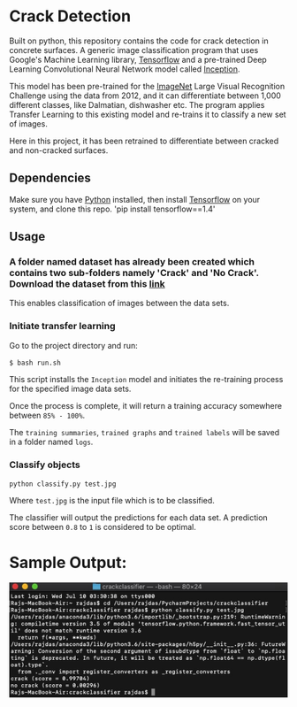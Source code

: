 # Crack Detection  
Built on python, this repository contains the code for crack detection in concrete surfaces. 
A generic image classification program that uses Google's Machine Learning library, [Tensorflow](https://www.tensorflow.org/) and a pre-trained Deep Learning Convolutional Neural Network model called [Inception](https://research.googleblog.com/2016/03/train-your-own-image-classifier-with.html).

This model has been pre-trained for the [ImageNet](http://image-net.org/) Large Visual Recognition Challenge using the data from 2012, and it can differentiate between 1,000 different classes, like Dalmatian, dishwasher etc.
The program applies Transfer Learning to this existing model and re-trains it to classify a new set of images.

Here in this project, it has been retrained to differentiate between cracked and non-cracked surfaces.

## Dependencies
Make sure you have [Python](https://www.python.org/) installed, 
then install [Tensorflow](https://www.tensorflow.org/install/) on your system, and clone this repo.
'pip install tensorflow==1.4'


## Usage

### A folder named dataset has already been created which contains two sub-folders namely 'Crack' and 'No Crack'. Download the dataset from this [link](https://drive.google.com/drive/folders/102R9iOaT8zePRMMS3vhbSKkMH8tbOmrc?usp=sharing)
This enables classification of images between the  data sets.


### Initiate transfer learning
Go to the project directory and run:

```
$ bash run.sh  
```

This script installs the ``Inception`` model and initiates the re-training process for the specified image data sets.

Once the process is complete, it will return a training accuracy somewhere between ``85% - 100%``.

The ``training summaries``, ``trained graphs`` and ``trained labels`` will be saved in a folder named ``logs``.

### Classify objects

```
python classify.py test.jpg
```

Where ``test.jpg`` is the input file which is to be classified.

The classifier will output the predictions for each data set. A prediction score between ``0.8`` to ``1`` is considered to be optimal.

# Sample Output:
![](demo.jpg)


